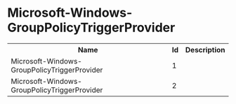 # Microsoft-Windows-GroupPolicyTriggerProvider

<table>
<colgroup><col/><col/><col/></colgroup>
<tr><th>Name</th><th>Id</th><th>Description</th></tr>
<tr><td>Microsoft-Windows-GroupPolicyTriggerProvider</td><td>1</td><td></td></tr>
<tr><td>Microsoft-Windows-GroupPolicyTriggerProvider</td><td>2</td><td></td></tr>
</table>
